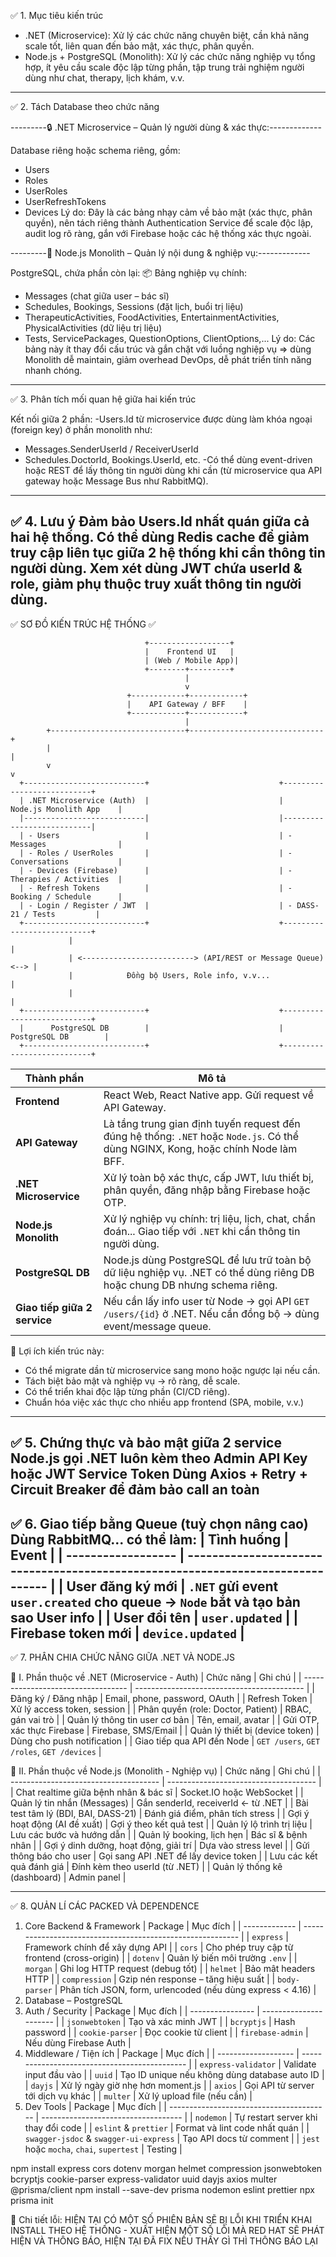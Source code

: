 ✅ 1. Mục tiêu kiến trúc

* .NET (Microservice): Xử lý các chức năng chuyên biệt, cần khả năng scale tốt, liên quan đến bảo mật, xác thực, phân quyền. 
* Node.js + PostgreSQL (Monolith): Xử lý các chức năng nghiệp vụ tổng hợp, ít yêu cầu scale độc lập từng phần, tập trung trải nghiệm người dùng như chat, therapy, lịch khám, v.v.
---------------------------------------------------

✅ 2. Tách Database theo chức năng

---------🔒 .NET Microservice – Quản lý người dùng & xác thực:-------------

Database riêng hoặc schema riêng, gồm:
- Users
- Roles
- UserRoles
- UserRefreshTokens
- Devices
Lý do: Đây là các bảng nhạy cảm về bảo mật (xác thực, phân quyền), nên tách riêng thành Authentication Service để scale độc lập, audit log rõ ràng, gắn với Firebase hoặc các hệ thống xác thực ngoài.

---------💬 Node.js Monolith – Quản lý nội dung & nghiệp vụ:-------------

PostgreSQL, chứa phần còn lại:
📦 Bảng nghiệp vụ chính:
- Messages (chat giữa user – bác sĩ)
- Schedules, Bookings, Sessions (đặt lịch, buổi trị liệu)
- TherapeuticActivities, FoodActivities, EntertainmentActivities, PhysicalActivities (dữ liệu trị liệu)
- Tests, ServicePackages, QuestionOptions, ClientOptions,...
Lý do: Các bảng này ít thay đổi cấu trúc và gắn chặt với luồng nghiệp vụ => dùng Monolith dễ maintain, giảm overhead DevOps, dễ phát triển tính năng nhanh chóng.
---------------------------------------------------

✅ 3. Phân tích mối quan hệ giữa hai kiến trúc

Kết nối giữa 2 phần: 
-Users.Id từ microservice được dùng làm khóa ngoại (foreign key) ở phần monolith như:
   + Messages.SenderUserId / ReceiverUserId 
   + Schedules.DoctorId, Bookings.UserId, etc. 
-Có thể dùng event-driven hoặc REST để lấy thông tin người dùng khi cần (từ microservice qua API gateway hoặc Message Bus như RabbitMQ).
---------------------------------------------------

✅ 4. Lưu ý
Đảm bảo Users.Id nhất quán giữa cả hai hệ thống.
Có thể dùng Redis cache để giảm truy cập liên tục giữa 2 hệ thống khi cần thông tin người dùng.
Xem xét dùng JWT chứa userId & role, giảm phụ thuộc truy xuất thông tin người dùng.
---------------------------------------------------
   ✅  SƠ ĐỒ KIẾN TRÚC HỆ THỐNG ✅
   
                                  +------------------+
                                  |    Frontend UI   |
                                  | (Web / Mobile App)|
                                  +--------+---------+
                                           |
                                           v
                              +------------+------------+
                              |    API Gateway / BFF    |
                              +------------+------------+
                                           |
            +------------------------------+------------------------------+
            |                                                             |
            v                                                             v
      +---------------------------+                             +---------------------------+
      | .NET Microservice (Auth)  |                             |   Node.js Monolith App    |
      |---------------------------|                             |---------------------------|
      | - Users                   |                             | - Messages                |
      | - Roles / UserRoles       |                             | - Conversations           |
      | - Devices (Firebase)      |                             | - Therapies / Activities  |
      | - Refresh Tokens          |                             | - Booking / Schedule      |
      | - Login / Register / JWT  |                             | - DASS-21 / Tests         |
      +---------------------------+                             +---------------------------+
                 |                                                              |
                 | <-------------------------> (API/REST or Message Queue) <--> |
                 |            Đồng bộ Users, Role info, v.v...                  |
                 |                                                              |
      +---------------------------+                             +---------------------------+
      |      PostgreSQL DB        |                             |      PostgreSQL DB        |
      +---------------------------+                             +---------------------------+


| Thành phần                   | Mô tả                                                                                                                             |
| ---------------------------- | --------------------------------------------------------------------------------------------------------------------------------- |
| **Frontend**                 | React Web, React Native app. Gửi request về API Gateway.                                                                          |
| **API Gateway**              | Là tầng trung gian định tuyến request đến đúng hệ thống: `.NET` hoặc `Node.js`. Có thể dùng NGINX, Kong, hoặc chính Node làm BFF. |
| **.NET Microservice**        | Xử lý toàn bộ xác thực, cấp JWT, lưu thiết bị, phân quyền, đăng nhập bằng Firebase hoặc OTP.                                      |
| **Node.js Monolith**         | Xử lý nghiệp vụ chính: trị liệu, lịch, chat, chẩn đoán... Giao tiếp với `.NET` khi cần thông tin người dùng.                      |
| **PostgreSQL DB**            | Node.js dùng PostgreSQL để lưu trữ toàn bộ dữ liệu nghiệp vụ. .NET có thể dùng riêng DB hoặc chung DB nhưng schema riêng.         |
| **Giao tiếp giữa 2 service** | Nếu cần lấy info user từ Node → gọi API `GET /users/{id}` ở .NET. Nếu cần đồng bộ → dùng event/message queue.                     |

🎯 Lợi ích kiến trúc này:
- Có thể migrate dần từ microservice sang mono hoặc ngược lại nếu cần.
- Tách biệt bảo mật và nghiệp vụ → rõ ràng, dễ scale.
- Có thể triển khai độc lập từng phần (CI/CD riêng).
- Chuẩn hóa việc xác thực cho nhiều app frontend (SPA, mobile, v.v.)
---------------------------------------------------

✅ 5. Chứng thực và bảo mật giữa 2 service
Node.js gọi .NET luôn kèm theo Admin API Key hoặc JWT Service Token
Dùng Axios + Retry + Circuit Breaker để đảm bảo call an toàn
---------------------------------------------------

✅ 6. Giao tiếp bằng Queue (tuỳ chọn nâng cao)
 Dùng RabbitMQ... có thể làm:
| Tình huống         | Event                                                                           |
| ------------------ | ------------------------------------------------------------------------------- |
| User đăng ký mới   | `.NET` gửi event `user.created` cho queue → `Node` bắt và tạo bản sao User info |
| User đổi tên       | `user.updated`                                                                  |
| Firebase token mới | `device.updated`                                                                |
---------------------------------------------------

✅ 7. PHÂN CHIA CHỨC NĂNG GIỮA .NET VÀ NODE.JS

📌 I. Phần thuộc về .NET (Microservice - Auth)
| Chức năng                          | Ghi chú                                    |
| ---------------------------------- | ------------------------------------------ |
| Đăng ký / Đăng nhập                | Email, phone, password, OAuth              |
| Refresh Token                      | Xử lý access token, session                |
| Phân quyền (role: Doctor, Patient) | RBAC, gán vai trò                          |
| Quản lý thông tin user cơ bản      | Tên, email, avatar                         |
| Gửi OTP, xác thực Firebase         | Firebase, SMS/Email                        |
| Quản lý thiết bị (device token)    | Dùng cho push notification                 |
| Giao tiếp qua API đến Node         | `GET /users`, `GET /roles`, `GET /devices` |

📌 II. Phần thuộc về Node.js (Monolith - Nghiệp vụ)
| Chức năng                             | Ghi chú                               |
| ------------------------------------- | ------------------------------------- |
| Chat realtime giữa bệnh nhân & bác sĩ | Socket.IO hoặc WebSocket              |
| Quản lý tin nhắn (Messages)           | Gắn senderId, receiverId ← từ .NET    |
| Bài test tâm lý (BDI, BAI, DASS-21)   | Đánh giá điểm, phân tích stress       |
| Gợi ý hoạt động (AI đề xuất)          | Gợi ý theo kết quả test               |
| Quản lý lộ trình trị liệu             | Lưu các bước và hướng dẫn             |
| Quản lý booking, lịch hẹn             | Bác sĩ & bệnh nhân                    |
| Gợi ý dinh dưỡng, hoạt động, giải trí | Dựa vào stress level                  |
| Gửi thông báo cho user                | Gọi sang API .NET để lấy device token |
| Lưu các kết quả đánh giá              | Đính kèm theo userId (từ .NET)        |
| Quản lý thống kê (dashboard)          | Admin panel                           |

---------------------------------------------------
✅ 8. QUẢN LÍ CÁC PACKED VÀ DEPENDENCE
  1. Core Backend & Framework
| Package       | Mục đích                                                   |
| ------------- | ---------------------------------------------------------- |
| `express`     | Framework chính để xây dựng API                            |
| `cors`        | Cho phép truy cập từ frontend (cross-origin)               |
| `dotenv`      | Quản lý biến môi trường `.env`                             |
| `morgan`      | Ghi log HTTP request (debug tốt)                           |
| `helmet`      | Bảo mật headers HTTP                                       |
| `compression` | Gzip nén response – tăng hiệu suất                         |
| `body-parser` | Phân tích JSON, form, urlencoded (nếu dùng express < 4.16) |
  2. Database – PostgreSQL
  3. Auth / Security
| Package          | Mục đích               |
| ---------------- | ---------------------- |
| `jsonwebtoken`   | Tạo và xác minh JWT    |
| `bcryptjs`       | Hash password          |
| `cookie-parser`  | Đọc cookie từ client   |
| `firebase-admin` | Nếu dùng Firebase Auth |
  4. Middleware / Tiện ích
  | Package             | Mục đích                                      |
| ------------------- | --------------------------------------------- |
| `express-validator` | Validate input đầu vào                        |
| `uuid`              | Tạo ID unique nếu không dùng database auto ID |
| `dayjs`             | Xử lý ngày giờ nhẹ hơn moment.js              |
| `axios`             | Gọi API từ server tới dịch vụ khác            |
| `multer`            | Xử lý upload file (nếu cần)                   |
  5. Dev Tools
| Package                                  | Mục đích                            |
| ---------------------------------------- | ----------------------------------- |
| `nodemon`                                | Tự restart server khi thay đổi code |
| `eslint` & `prettier`                    | Format và lint code nhất quán       |
| `swagger-jsdoc` & `swagger-ui-express`   | Tạo API docs từ comment             |
| `jest` hoặc `mocha`, `chai`, `supertest` | Testing                             |

npm install express cors dotenv morgan helmet compression jsonwebtoken bcryptjs cookie-parser express-validator uuid dayjs axios multer @prisma/client
npm install --save-dev prisma nodemon eslint prettier
npx prisma init

🧨 Chi tiết lỗi: HIỆN TẠI CÓ MỘT SỐ PHIÊN BẢN SẼ BỊ LỖI KHI TRIỂN KHAI INSTALL THEO HỆ THỐNG - XUẤT HIỆN MỘT SỐ LỖI MÀ RED HAT SẼ PHÁT HIỆN VÀ THÔNG BÁO, HIỆN TẠI ĐÃ FIX NẾU THẤY GÌ THÌ THÔNG BÁO LẠI 

